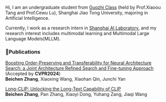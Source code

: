 Hi, I am an undergraduate student from [Guozhi Class](http://www.qingyuan.sjtu.edu.cn/c/guozhibanjianjie.html) (held by Prof.Xiaoou Tang and Prof.Cewu Lu), Shanghai Jiao Tong University, majoring in Artificial Intelligence.

Currently, I work as a research intern in [Shanghai AI Laboratory](https://www.shlab.org.cn/), and my research interest includes multimodal learning and Multimodal Large Language Models(MLLM).

### 📝Publications
[Boosting Order-Preserving and Transferability for Neural Architecture Search: a Joint Architecture Refined Search and Fine-tuning Approach](https://arxiv.org/abs/2403.11380) &nbsp; (Accepted by **CVPR2024**)\
**Beichen Zhang**, Xiaoxing Wang, Xiaohan Qin, Junchi Yan 

[Long-CLIP: Unlocking the Long-Text Capability of CLIP](https://arxiv.org/abs/2403.15378)\
**Beichen Zhang**, Pan Zhang, Xiaoyi Dong, Yuhang Zang, Jiaqi Wang 
